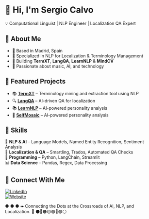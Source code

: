 # 👋 Hi, I'm Sergio Calvo
💡 Computational Linguist | NLP Engineer | Localization QA Expert

## 🔹 About Me
- 📍 Based in Madrid, Spain
- 🎯 Specialized in NLP for Localization & Terminology Management
- 🚀 Building **TermXT**, **LangQA**, **LearnNLP** & **MindCV** 
- 🎵 Passionate about music, AI, and technology

## 🔹 Featured Projects
- 📚 [**TermXT**](https://github.com/sercalvo/TermXT) – Terminology mining and extraction tool using NLP
- 🔍 [**LangQA**](https://github.com/sercalvo/langQA) – AI-driven QA for localization
- 📚 [**LearnNLP**](https://github.com/sercalvo/LearnNLP) – AI-powered personality analysis
- 🧠 [**SelfMosaic**](https://github.com/sercalvo/SelfMosaic) – AI-powered personality analysis

## 🔹 Skills
🚀 **NLP & AI** – Language Models, Named Entity Recognition, Sentiment Analysis  
🔧 **Localization & QA** – Smartling, Trados, Automated QA Checks  
📌 **Programming** – Python, LangChain, Streamlit  
📊 **Data Science** – Pandas, Regex, Data Processing  

## 🔹 Connect With Me
[![LinkedIn](https://img.shields.io/badge/LinkedIn-Profile-blue?logo=linkedin)](https://www.linkedin.com/in/sergiocalvopaez/)  
[![Website](https://img.shields.io/badge/Website-Veriloquium-blue)](https://www.veriloquium.com)

● ● ● ➠ Connecting the Dots at the Crossroads of AI, NLP, and Localization. 🚀
⚫🔴🟠🟡🟢🔵🟣⚪


